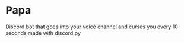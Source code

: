 # Papa
Discord bot that goes into your voice channel and curses you every 10 seconds
made with discord.py 
